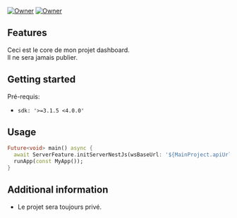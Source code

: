 [![Owner](https://img.shields.io/badge/Owner-Samakunchan%20Technology-blue)](https://samakunchan-technology.com/)
[![Owner](https://img.shields.io/badge/OBSERVER--CORE-v0.5.0-orange)](https://samakunchan-technology.com/)
## Features

Ceci est le core de mon projet dashboard.<br>
Il ne sera jamais publier.

## Getting started

Pré-requis:

- `sdk: '>=3.1.5 <4.0.0'`

## Usage

```dart
Future<void> main() async {
  await ServerFeature.initServerNestJs(wsBaseUrl: '${MainProject.apiUrl}/');
  runApp(const MyApp());
}
```

## Additional information

- Le projet sera toujours privé.
